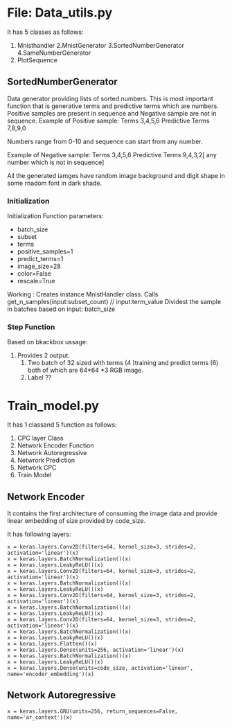 # File: Data_utils.py
It has 5 classes as follows:
1. Mnisthandler
2.MnistGenerator
3.SortedNumberGenerator
4.SameNumberGenerator
5. PlotSequence

## SortedNumberGenerator
Data generator providing lists of sorted numbers.
This is most important function that is generative terms and predictive terms which are numbers. 
Positive samples are present in sequence and Negative sample are not in sequence.
Example of Positive sample:
Terms 3,4,5,6
Predictive Terms 7,8,9,0

Numbers range from 0-10 and sequence can start from any number.

Example of Negative sample:
Terms 3,4,5,6
Predictive Terms 9,4,3,2[ any number which is not in sequence] 

All the generated iamges have random image background and digit shape in some rnadom font in dark shade.



### Initialization
Initialization Function parameters:
- batch_size
-  subset
-  terms
-  positive_samples=1
-  predict_terms=1
-  image_size=28
-  color=False
-  rescale=True 

Working :
Creates instance MnistHandler class.
Calls get_n_samples(input:subset_count) // input:term_value
Dividest the sample in batches based on input: batch_size

###  Step Function

Based on bkackbox ussage:
1. Provides 2 output. 
	1.  Two batch of 32 sized with terms (4 )training and predict terms (6) both of which are 64*64 *3 RGB image.
	2. Label ??

#  Train_model.py
It has 1 classand 5 function as follows:
1.  CPC layer Class
2.  Network Encoder Function
3.  Network Autoregressive 
4.  Netwrork Prediction
5.  Network CPC
6.  Train Model

## Network Encoder
It contains the first architecture of consuming the image data and provide linear embedding of size provided by code_size.

It has following layers:
```
x = keras.layers.Conv2D(filters=64, kernel_size=3, strides=2, activation='linear')(x)
x = keras.layers.BatchNormalization()(x)
x = keras.layers.LeakyReLU()(x)
x = keras.layers.Conv2D(filters=64, kernel_size=3, strides=2, activation='linear')(x)
x = keras.layers.BatchNormalization()(x)
x = keras.layers.LeakyReLU()(x)
x = keras.layers.Conv2D(filters=64, kernel_size=3, strides=2, activation='linear')(x)
x = keras.layers.BatchNormalization()(x)
x = keras.layers.LeakyReLU()(x)
x = keras.layers.Conv2D(filters=64, kernel_size=3, strides=2, activation='linear')(x)
x = keras.layers.BatchNormalization()(x)
x = keras.layers.LeakyReLU()(x)
x = keras.layers.Flatten()(x)
x = keras.layers.Dense(units=256, activation='linear')(x)
x = keras.layers.BatchNormalization()(x)
x = keras.layers.LeakyReLU()(x)
x = keras.layers.Dense(units=code_size, activation='linear', name='encoder_embedding')(x)
```




## Network Autoregressive
```
x = keras.layers.GRU(units=256, return_sequences=False, name='ar_context')(x)